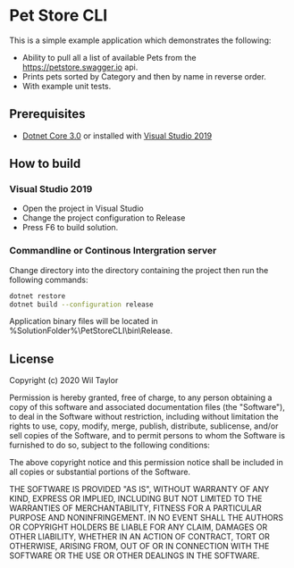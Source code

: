 # Pet Store CLI
This is a simple example application which demonstrates the following:
* Ability to pull all a list of available Pets from the https://petstore.swagger.io api.
* Prints pets sorted by Category and then by name in reverse order.
* With example unit tests.

## Prerequisites
* [Dotnet Core 3.0](https://dotnet.microsoft.com/download/dotnet-core/3.0) or installed with [Visual Studio 2019](https://visualstudio.microsoft.com/)

## How to build
### Visual Studio 2019
* Open the project in Visual Studio
* Change the project configuration to Release
* Press F6 to build solution.

### Commandline or Continous Intergration server
Change directory into the directory containing the project then run the following commands:

```bash
dotnet restore
dotnet build --configuration release
```

Application binary files will be located in %SolutionFolder%\PetStoreCLI\bin\Release.

 ## License
Copyright (c) 2020 Wil Taylor

Permission is hereby granted, free of charge, to any person obtaining a copy
of this software and associated documentation files (the "Software"), to deal
in the Software without restriction, including without limitation the rights
to use, copy, modify, merge, publish, distribute, sublicense, and/or sell
copies of the Software, and to permit persons to whom the Software is
furnished to do so, subject to the following conditions:

The above copyright notice and this permission notice shall be included in all
copies or substantial portions of the Software.

THE SOFTWARE IS PROVIDED "AS IS", WITHOUT WARRANTY OF ANY KIND, EXPRESS OR
IMPLIED, INCLUDING BUT NOT LIMITED TO THE WARRANTIES OF MERCHANTABILITY,
FITNESS FOR A PARTICULAR PURPOSE AND NONINFRINGEMENT. IN NO EVENT SHALL THE
AUTHORS OR COPYRIGHT HOLDERS BE LIABLE FOR ANY CLAIM, DAMAGES OR OTHER
LIABILITY, WHETHER IN AN ACTION OF CONTRACT, TORT OR OTHERWISE, ARISING FROM,
OUT OF OR IN CONNECTION WITH THE SOFTWARE OR THE USE OR OTHER DEALINGS IN THE
SOFTWARE.
